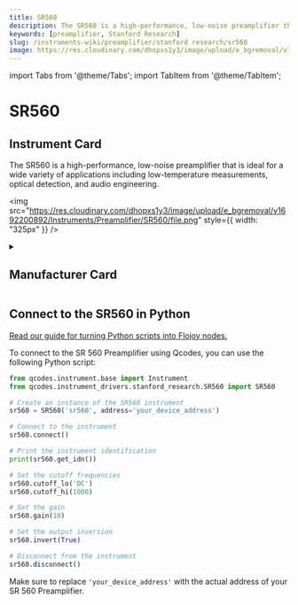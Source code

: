 ```yaml
---
title: SR560
description: The SR560 is a high-performance, low-noise preamplifier that is ideal for a wide variety of applications including low-temperature measurements, optical detection, and audio engineering.
keywords: [preamplifier, Stanford Research]
slug: /instruments-wiki/preamplifier/stanford research/sr560
image: https://res.cloudinary.com/dhopxs1y3/image/upload/e_bgremoval/v1692200892/Instruments/Preamplifier/SR560/file.png
---
```


import Tabs from '@theme/Tabs';
import TabItem from '@theme/TabItem';

# SR560

## Instrument Card

<div className="flex">

<div>

The SR560 is a high-performance, low-noise preamplifier that is ideal for a wide variety of applications including low-temperature measurements, optical detection, and audio engineering.

</div>

<img src="https://res.cloudinary.com/dhopxs1y3/image/upload/e_bgremoval/v1692200892/Instruments/Preamplifier/SR560/file.png" style={{ width: "325px" }} />

</div>

<details>
<summary><h2>Manufacturer Card</h2></summary>

<img src="https://res.cloudinary.com/dhopxs1y3/image/upload/e_bgremoval/v1692126012/Instruments/Vendor%20Logos/Stanford_Research.png" style={{ width: "100%", objectFit: "cover" }} />

Stanford Research Systems is a maker of general test and measurement instruments. The company was founded in 1980, is privately held, and is not affiliated with Stanford University. <a href="https://www.thinksrs.com/">Website</a>.

<ul>
  <li>Headquarters: USA</li>
  <li>Yearly Revenue (millions, USD): 25.0</li>
</ul>
</details>

## Connect to the SR560 in Python

[Read our guide for turning Python scripts into Flojoy nodes.](https://docs.flojoy.ai/custom-nodes/creating-custom-node/)

<Tabs>
<TabItem value="Qcodes" label="Qcodes">

To connect to the SR 560 Preamplifier using Qcodes, you can use the following Python script:

```python
from qcodes.instrument.base import Instrument
from qcodes.instrument_drivers.stanford_research.SR560 import SR560

# Create an instance of the SR560 instrument
sr560 = SR560('sr560', address='your_device_address')

# Connect to the instrument
sr560.connect()

# Print the instrument identification
print(sr560.get_idn())

# Set the cutoff frequencies
sr560.cutoff_lo('DC')
sr560.cutoff_hi(1000)

# Set the gain
sr560.gain(10)

# Set the output inversion
sr560.invert(True)

# Disconnect from the instrument
sr560.disconnect()
```

Make sure to replace `'your_device_address'` with the actual address of your SR 560 Preamplifier.

</TabItem>
</Tabs>

